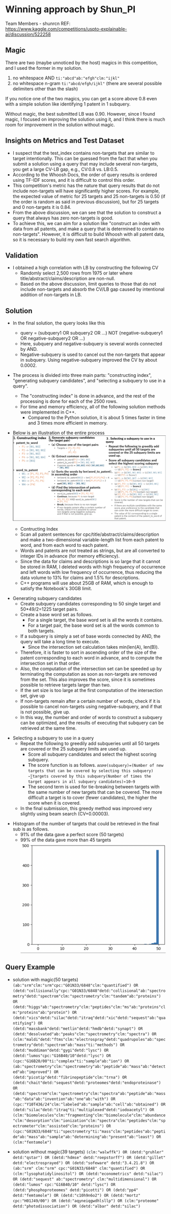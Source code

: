 # Winning approach by Shun_PI

Team Members - shunrcn
REF: https://www.kaggle.com/competitions/uspto-explainable-ai/discussion/522258

## Magic

There are two (maybe unnoticed by the host) magics in this competition, and I used the former in my solution.

1. no whitespace AND
   `ti:"abcd"ab:"efgh"clm:"ijkl"`
2. no whitespace n-gram
   `ti:"abcd/efgh/ijkl"` (there are several possible delimiters other than the slash)

If you notice one of the two magics, you can get a score above 0.8 even with a simple solution like identifying 1 patent in 1 subquery.

Without magic, the best submitted LB was 0.90. However, since I found magic, I focused on improving the solution using it, and I think there is much room for improvement in the solution without magic.

## Insights on Metrics and Test Dataset

- I suspect that the test_index contains non-targets that are similar to target intentionally. This can be guessed from the fact that when you submit a solution using a query that may include several non-targets, you get a large CV-LB gap, e.g., CV:0.8 vs. LB:0.5.
- According to the Whoosh Docs, the order of query results is ordered using TF-IDF scores, and it is difficult to control this order.
- This competition's metric has the nature that query results that do not include non-targets will have significantly higher scores. For example, the expected value of metric for 25 targets and 25 non-targets is 0.50 (if the order is random as said in previous discussion), but for 25 targets and 0 non-targets it is 0.84.
- From the above discussion, we can see that the solution to construct a query that always has zero non-targets is good.
- To achieve this, we can aim for a solution like "construct an index with data from all patents, and make a query that is determined to contain no non-targets". However, it is difficult to build Whoosh with all patent data, so it is necessary to build my own fast search algorithm.

## Validation

- I obtained a high correlation with LB by constructing the following CV
  - Randomly select 2,500 rows from 1975 or later where title/abstract/claims/description are non-null.
  - Based on the above discussion, limit queries to those that do not include non-targets and absorb the CV/LB gap caused by intentional addition of non-targets in LB.

## Solution

- In the final solution, the query looks like this
  - query = (subquery1 OR subquery2 OR …) NOT (negative-subquery1 OR negative-subquery2 OR …)
  - Here, subquery and negative-subquery is several words connected by AND.
  - Negative-subquery is used to cancel out the non-targets that appear in subquery. Using negative-subquery improved the CV by about 0.0002.
- The process is divided into three main parts: "constructing index", "generating subquery candidates", and "selecting a subquery to use in a query".
  - The "constructing index" is done in advance, and the rest of the processing is done for each of the 2500 rows.
  - For time and memory efficiency, all of the following solution methods were implemented in C++.
    - Compared to the Python solution, it is about 5 times faster in time and 3 times more efficient in memory.
- Below is an illustration of the entire process
  ![alt text](image.png)

  - Contructing Index

  * Scan all patent sentences for cpc/title/abstract/claims/description and make a two-dimensional variable-length list from each patent to word, and from each word to each patent.
  * Words and patents are not treated as strings, but are all converted to integer IDs in advance (for memory efficiency).
  * Since the data for claims and descriptions is so large that it cannot be stored in RAM, I deleted words with high frequency of occurrence and left words with low frequency of occurrence, thus reducing the data volume to 13% for claims and 1.5% for descriptions.
  * C++ programs will use about 25GB of RAM, which is enough to satisfy the Notebook's 30GB limit.

* Generating subquery candidates
  - Create subquery candidates corresponding to 50 single target and 50\*49/2=1225 target pairs.
  - Create a base word set as follows.
    - For a single target, the base word set is all the words it contains.
    - For a target pair, the base word set is all the words common to both targets.
  - If a subquery is simply a set of base words connected by AND, the query will take a long time to execute.
    - Since the intersection set calculation takes min(len(A), len(B)).
  - Therefore, it is faster to sort in ascending order of the size of the patent corresponding to each word in advance, and to compute the intersection set in that order.
  - Also, the computation of the intersection set can be speeded up by terminating the computation as soon as non-targets are removed from the set. This also improves the score, since it is sometimes possible to retrieve targets larger than two.
  - If the set size is too large at the first computation of the intersection set, give up
  - If non-targets remain after a certain number of words, check if it is possible to cancel non-targets using negative-subquery, and if that is not possible, give up.
  - In this way, the number and order of words to construct a subquery can be optimized, and the results of executing that subquery can be retrieved at the same time.

- Selecting a subquery to use in a query
  - Repeat the following to greedily add subqueries until all 50 targets are covered or the 25 subquery limits are used up.
    - Score all subquery candidates and select the highest scoring subquery.
    - The score function is as follows.
      `𝑠𝑐𝑜𝑟𝑒(subquery)=(Number of new targets that can be covered by selecting this subquery)−∑targets covered by this subquery(Number of times the target appears in all subquery candidates)∗10−9`
    - The second term is used for tie-breaking between targets with the same number of new targets that can be covered. The more difficult a target is to cover (fewer candidates), the higher the score when it is covered.
  - In the final submission, this greedy method was improved very slightly using beam search (CV+0.00003).

* Histogram of the number of targets that could be retrieved in the final sub is as follows.
  - 91% of the data gave a perfect score (50 targets)
  - 99% of the data gave more than 45 targets
    ![alt text](image_2.png)

## Query Example

- solution with magic(50 targets)
  `(ab:"srm"clm:"srm"cpc:"G01N33/6848"clm:"quantified") OR (detd:"collisionally"cpc:"G01N33/6848"detd:"collisional"ab:"spectrometry"detd:"spectrom"clm:"spectrometry"clm:"tandem"ab:"proteins") OR (detd:"higgs"ab:"spectrometry"clm:"peptides"clm:"ms"ab:"proteins"clm:"proteins"ab:"protein") OR (detd:"xics"detd:"silac"detd:"itraq"detd:"xic"detd:"sequest"ab:"quantifying") OR (detd:"massbank"detd:"metlin"detd:"hmdb"detd:"synapt") OR (detd:"desolvated"ab:"peaks"clm:"spectrometry"clm:"spectra") OR (clm:"maldi"detd:"ftms"clm:"electrospray"detd:"quadrupoles"ab:"spectrometry"detd:"spectrom"ab:"mass"ti:"methods") OR (detd:"muddiman"detd:"gygi"detd:"lysc") OR (detd:"lumos"cpc:"G16B40/10"detd:"lysc") OR (cpc:"G16B20/00"ti:"complex"ti:"sample"ab:"ion") OR (ab:"spectrometry"clm:"spectrometry"ab:"peptide"ab:"mass"ab:"detected"ab:"improved") OR (detd:"picotip"detd:"fibrinopeptide"clm:"trna") OR (detd:"chait"detd:"sequest"detd:"proteomes"detd:"endoproteinase") OR (detd:"spectrom"clm:"spectrometry"clm:"spectra"ab:"peptide"ab:"mass"ab:"data"ab:"invention"ab:"one"ab:"with") OR (cpc:"Y10T436/24"clm:"labeled"ab:"sample"ab:"cell"ab:"obtained") OR (detd:"silac"detd:"itraq"ti:"multiplexed"detd:"iodoacetyl") OR (clm:"biomolecules"clm:"fragmenting"clm:"biomolecule"clm:"abundance"clm:"desorption"clm:"ionization"clm:"spectra"clm:"peptides"clm:"spectrometer"clm:"assisted"clm:"proteins") OR (cpc:"G01N33/6848"ti:"spectrometry"ti:"mass"clm:"peptides"ab:"peptide"ab:"mass"ab:"sample"ab:"determining"ab:"present"ab:"least") OR (clm:"fentomole")`

- solution without magic(39 targets)
  `(clm:"walwffk") OR (detd:"gruhler" detd:"qstar") OR (detd:"hdmse" detd:"roepstorff") OR (detd:"gillet" detd:"electrosprayed") OR (detd:"sofeware" detd:"3.4.21.8") OR (ab:"srm" clm:"srm" cpc:"G01N33/6848" clm:"quantified") OR (clm:"lysophatidylinositol") OR (detd:"econometrics" detd:"silac") OR (detd:"sequest" ab:"spectrometry" clm:"multidimensional") OR (detd:"lumos" cpc:"G16B40/10" detd:"lysc") OR (detd:"phosphoproteomes" detd:"picotti") OR (detd:"pp4" detd:"femtomole") OR (detd:"c10h9n6o2") OR (detd:"mortz" cpc:"H01J49/00") OR (detd:"aqyneiqgwdhlsllp") OR (clm:"proteome" detd:"photodissociation") OR (detd:"albar" detd:"silac")`
